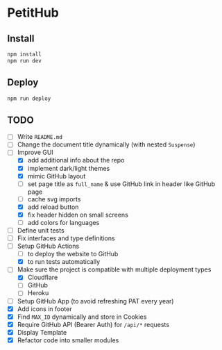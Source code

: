 # PetitHub

## Install

```bash
npm install
npm run dev
```

## Deploy

```bash
npm run deploy
```

## TODO

- [ ] Write `README.md`
- [ ] Change the document title dynamically (with nested `Suspense`)
- [ ] Improve GUI
  - [x] add additional info about the repo
  - [x] implement dark/light themes
  - [x] mimic GitHub layout
  - [ ] set page title as `full_name` & use GitHub link in header like GitHub page
  - [ ] cache svg imports
  - [x] add reload button
  - [x] fix header hidden on small screens
  - [ ] add colors for languages
- [ ] Define unit tests
- [ ] Fix interfaces and type definitions
- [ ] Setup GitHub Actions
  - [ ] to deploy the website to GitHub
  - [x] to run tests automatically
- [ ] Make sure the project is compatible with multiple deployment types
  - [x] Cloudflare
  - [ ] GitHub
  - [ ] Heroku
- [ ] Setup GitHub App (to avoid refreshing PAT every year)
- [x] Add icons in footer
- [x] Find `MAX_ID` dynamically and store in Cookies
- [x] Require GitHub API (Bearer Auth) for `/api/*` requests
- [x] Display Template
- [x] Refactor code into smaller modules
